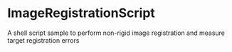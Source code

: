 ImageRegistrationScript
=======================

A shell script sample to perform non-rigid image registration and measure target registration errors